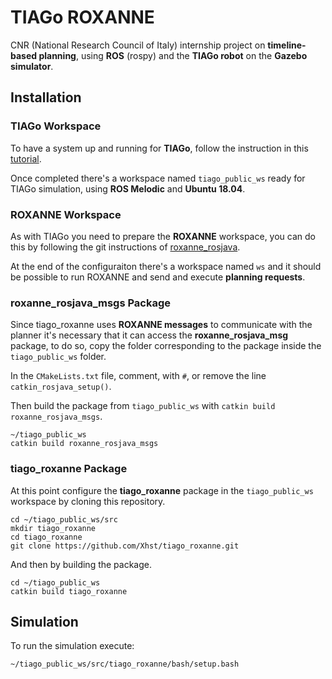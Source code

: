 # TIAGo ROXANNE

CNR (National Research Council of Italy) internship project on **timeline-based planning**, using **ROS** (rospy) and the **TIAGo robot** on the **Gazebo simulator**.

## Installation

### TIAGo Workspace
To have a system up and running for **TIAGo**, follow the instruction in this [tutorial](https://wiki.ros.org/Robots/TIAGo/Tutorials/Installation/InstallUbuntuAndROS).

Once completed there's a workspace named ``tiago_public_ws`` ready for TIAGo simulation, using **ROS Melodic** and **Ubuntu 18.04**.

### ROXANNE Workspace
As with TIAGo you need to prepare the **ROXANNE** workspace, you can do this by following the git instructions of [roxanne_rosjava](https://github.com/pstlab/roxanne_rosjava/blob/master/README.md).

At the end of the configuraiton there's a workspace named ``ws`` and it should be possible to run ROXANNE and send and execute **planning requests**.

### roxanne_rosjava_msgs Package
Since tiago_roxanne uses **ROXANNE messages** to communicate with the planner it's necessary that it can access the **roxanne_rosjava_msg** package, to do so, copy the folder corresponding to the package inside the ``tiago_public_ws`` folder.

In the ``CMakeLists.txt`` file, comment, with ``#``, or remove the line ``catkin_rosjava_setup()``.

Then build the package from ``tiago_public_ws`` with ``catkin build roxanne_rosjava_msgs``.

```
~/tiago_public_ws
catkin build roxanne_rosjava_msgs
```

### tiago_roxanne Package
At this point configure the **tiago_roxanne** package in the ``tiago_public_ws`` workspace by cloning this repository.
```
cd ~/tiago_public_ws/src
mkdir tiago_roxanne
cd tiago_roxanne
git clone https://github.com/Xhst/tiago_roxanne.git
```
And then by building the package.
```
cd ~/tiago_public_ws
catkin build tiago_roxanne
```

## Simulation
To run the simulation execute:
```
~/tiago_public_ws/src/tiago_roxanne/bash/setup.bash
```
